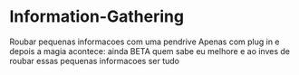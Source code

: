 # Information-Gathering
Roubar pequenas informacoes com uma pendrive
Apenas com plug in e depois a magia acontece: ainda BETA quem sabe eu melhore e ao inves de roubar essas pequenas informacoes ser tudo
